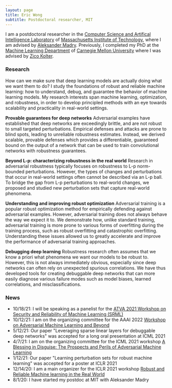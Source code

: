 ```yaml
---
layout: page
title: Eric Wong
subtitle: Postdoctoral researcher, MIT
---
```


I am a postdoctoral researcher in the [Computer Science and Artifical Intelligence Laboratory](https://www.csail.mit.edu/) of [Massachusetts Institute of Technology](https://www.mit.edu/), where I am advised by [Aleksander Madry](https://people.csail.mit.edu/madry/). Previously, I completed my PhD at the [Machine Learning Department](https://www.ml.cmu.edu/) of [Carnegie Mellon University](https://www.cmu.edu/) where I was advised by [Zico Kolter](https://zicokolter.com/). 

### Research

How can we make sure that deep learning models are actually doing what we want them to do? I study  the foundations of robust and reliable machine learning: how to understand, debug, and guarantee the behavior of machine learning models. My research interests span machine learning, optimization, and robustness, in order to develop principled methods with an eye towards scalability and practicality in real-world settings. 

**Provable guarantees for deep networks** Adversarial examples have established that deep networks are exceedingly brittle, and are not robust to small targeted perturbations. Empirical defenses and attacks are prone to blind spots, leading to unreliable robustness estimates. Instead, we derived scalable, provable defenses which provides a differentiable, guaranteed bound on the output of a network that can be used to train convolutional networks with robustness guarantees. 

**Beyond L-p: characterizing robustness in the real world** Research in adversarial robustness typically focuses on robustness to L-p norm-bounded perturbations. However, the types of changes and perturbations that occur in real-world settings often cannot be described via an L-p ball. To bridge the gap from L-p perturbations to real-world changes, we proposed and studied new perturbation sets that capture real-world phenomena. 

**Understanding and improving robust optimization** Adversarial training is a popular robust optimization method for empirically defending against adversarial examples. However, adversarial training does not always behave the way we expect it to. We demonstrate how, unlike standard training, adversarial training is more prone to various forms of overfitting during the training process, such as robust overfitting and catastrophic overfitting. Understanding these issues allowed us to greatly accelerate and improve the performance of adversarial training approaches. 

**Debugging deep learning** Robustness research often assumes that we know a priori what phenomena we want our models to be robust to. However, this is not always immediately obvious, especially since deep networks can often rely on unexpected spurious correlations. We have thus developed tools for creating debuggable deep networks that can more easily diagnose various failure modes such as model biases, learned correlations, and misclassifications. 

### News
+ 10/18/21: I will be speaking as a panelist for the [ATVA 2021 Workshop on Security and Reliability of Machine Learning (SRML)](https://sites.google.com/view/srml-atva2021)
+ 10/12/21: I am on the organizing committee for the AAAI 2022 [Workshop on Adversarial Machine Learning and Beyond](https://advml-workshop.github.io/aaai2022/)
+ 5/12/21: Our paper "Leveraging sparse linear layers for debuggable deep networks" was accepted for a long oral presentation at ICML 2021
+ 4/7/21: I am on the organizing committee for the ICML 2021 workshop [A Blessing in Disguise: The Prospects and Perils of Adversarial Machine Learning](https://advml-workshop.github.io/icml2021/)
+ 1/12/21: Our paper "Learning perturbation sets for robust machine learning" was accepted for a poster at ICLR 2021
+ 12/14/20: I am a main organizer for the ICLR 2021 workshop [Robust and Reliable Machine learning in the Real World](https://sites.google.com/connect.hku.hk/robustml-2021/home) 
+ 8/1/20: I have started my postdoc at MIT with Aleksander Madry
